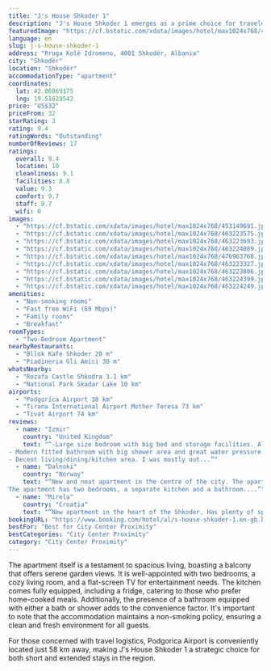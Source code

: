 ```yaml
---
title: "J's House Shkoder 1"
description: "J's House Shkoder 1 emerges as a prime choice for travelers seeking comfort and convenience in Shkodër."
featuredImage: "https://cf.bstatic.com/xdata/images/hotel/max1024x768/453149691.jpg?k=09bec8df3dcbab41c7792dc917daa940c3c9bc14f245e87d72b32ec5e8c8bfd4&o=&hp=1"
language: en
slug: j-s-house-shkoder-1
address: "Rruga Kolë Idromeno, 4001 Shkodër, Albania"
city: "Shkodër"
location: "Shkodër"
accommodationType: "apartment"
coordinates:
  lat: 42.06869175
  lng: 19.51629542
price: "US$32"
priceFrom: 32
starRating: 3
rating: 9.4
ratingWords: "Outstanding"
numberOfReviews: 17
ratings:
  overall: 9.4
  location: 10
  cleanliness: 9.1
  facilities: 8.8
  value: 9.3
  comfort: 9.7
  staff: 9.7
  wifi: 0
images:
  - "https://cf.bstatic.com/xdata/images/hotel/max1024x768/453149691.jpg?k=09bec8df3dcbab41c7792dc917daa940c3c9bc14f245e87d72b32ec5e8c8bfd4&o=&hp=1"
  - "https://cf.bstatic.com/xdata/images/hotel/max1024x768/463223575.jpg?k=cd366f8f4a9b7c3e0accbd84d7b235cf9ba1061ba37a3e0089a7e3c6f4e584e5&o=&hp=1"
  - "https://cf.bstatic.com/xdata/images/hotel/max1024x768/463223693.jpg?k=b97275d601d48400b53ba1cbd07977ae6f897eeb28f0905c23326909de083209&o=&hp=1"
  - "https://cf.bstatic.com/xdata/images/hotel/max1024x768/463224089.jpg?k=2df50c2b06abb08c7fad4da554f57e1197dec366006c7783e73786ec92a762cd&o=&hp=1"
  - "https://cf.bstatic.com/xdata/images/hotel/max1024x768/476963768.jpg?k=9c3b06b05bfb3ca3fddd1e17074bf397cbbed534a79fd235c4a69e61dc999134&o=&hp=1"
  - "https://cf.bstatic.com/xdata/images/hotel/max1024x768/463223327.jpg?k=1781b921b16955b10c9981bc4a285a29f2aa66f76fbfb7202cf5104a8efb4550&o=&hp=1"
  - "https://cf.bstatic.com/xdata/images/hotel/max1024x768/463223806.jpg?k=04e7bff4c4dcab6499ceb6cf8812f627938b44bf1d75f89c7e53f4ec828afc34&o=&hp=1"
  - "https://cf.bstatic.com/xdata/images/hotel/max1024x768/463224399.jpg?k=eb703d2b45808fe87d3c6e264339f4738f6f86858a7aa16669ba10928d88c146&o=&hp=1"
  - "https://cf.bstatic.com/xdata/images/hotel/max1024x768/463224249.jpg?k=41d0f33350d4632f1e5df358896b13d732269689174a685e1c780eaf1a0e0dec&o=&hp=1"
amenities:
  - "Non-smoking rooms"
  - "Fast free WiFi (69 Mbps)"
  - "Family rooms"
  - "Breakfast"
roomTypes:
  - "Two-Bedroom Apartment"
nearbyRestaurants:
  - "Bllok Kafe Shkoder 20 m"
  - "Piadineria Gli Amici 30 m"
whatsNearby:
  - "Rozafa Castle Shkodra 3.1 km"
  - "National Park Skadar Lake 10 km"
airports:
  - "Podgorica Airport 38 km"
  - "Tirana International Airport Mother Teresa 73 km"
  - "Tivat Airport 74 km"
reviews:
  - name: "Izmir"
    country: "United Kingdom"
    text: "“-Large size bedroom with big bed and storage facilities. Also has air con installed for a comfortable and restful sleep.
- Modern fitted bathroom with big shower area and great water pressure.
- Decent living/dining/kitchen area. I was mostly out...”"
  - name: "Dalnoki"
    country: "Norway"
    text: "“New and neat apartment in the centre of the city. The apartment is on the third floor with a nice view over the mosque. Location is as central as possible. I stayed two nights.
The apartment has two bedrooms, a separate kitchen and a bathroom....”"
  - name: "Mirela"
    country: "Croatia"
    text: "“New apartment in the heart of the Shkoder. Has plenty of space, comfortable beds and everything you need for your stay. Ornela was great host. Definitely recommend”"
bookingURL: "https://www.booking.com/hotel/al/s-house-shkoder-1.en-gb.html?aid=8035640"
bestFor: "Best for City Center Proximity"
bestCategories: "City Center Proximity"
category: "City Center Proximity"
---
```


The apartment itself is a testament to spacious living, boasting a balcony that offers serene garden views. It is well-appointed with two bedrooms, a cozy living room, and a flat-screen TV for entertainment needs. The kitchen comes fully equipped, including a fridge, catering to those who prefer home-cooked meals. Additionally, the presence of a bathroom equipped with either a bath or shower adds to the convenience factor. It's important to note that the accommodation maintains a non-smoking policy, ensuring a clean and fresh environment for all guests.

For those concerned with travel logistics, Podgorica Airport is conveniently located just 58 km away, making J's House Shkoder 1 a strategic choice for both short and extended stays in the region.